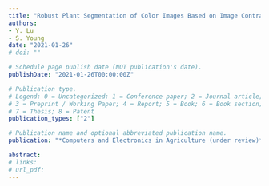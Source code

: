 ```yaml
---
title: "Robust Plant Segmentation of Color Images Based on Image Contrast Optimization"
authors: 
- Y. Lu 
- S. Young
date: "2021-01-26"
# doi: ""

# Schedule page publish date (NOT publication's date).
publishDate: "2021-01-26T00:00:00Z"

# Publication type.
# Legend: 0 = Uncategorized; 1 = Conference paper; 2 = Journal article;
# 3 = Preprint / Working Paper; 4 = Report; 5 = Book; 6 = Book section;
# 7 = Thesis; 8 = Patent
publication_types: ["2"]

# Publication name and optional abbreviated publication name.
publication: "*Computers and Electronics in Agriculture (under review)*"

abstract: 
# links:
# url_pdf: 
---
```

